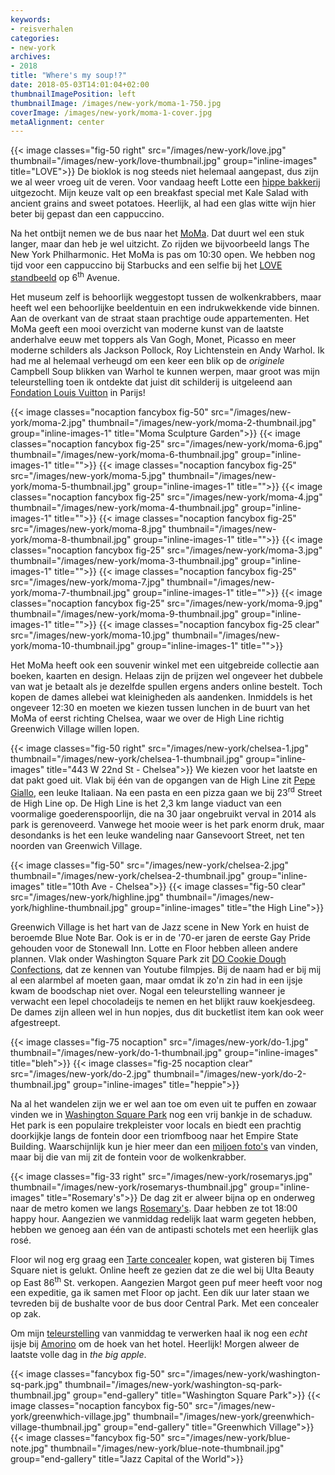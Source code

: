 ```yaml
---
keywords:
- reisverhalen
categories:
- new-york
archives:
- 2018
title: "Where's my soup!?"
date: 2018-05-03T14:01:04+02:00
thumbnailImagePosition: left
thumbnailImage: /images/new-york/moma-1-750.jpg
coverImage: /images/new-york/moma-1-cover.jpg
metaAlignment: center
---
```

{{< image classes="fig-50 right" src="/images/new-york/love.jpg" thumbnail="/images/new-york/love-thumbnail.jpg" group="inline-images" title="LOVE">}}
De bioklok is nog steeds niet helemaal aangepast, dus zijn we al weer vroeg
uit de veren. Voor vandaag heeft Lotte een [hippe
bakkerij](http://www.lepainquotidien.com/store/72nd-central-park-west/)
uitgezocht. Mijn keuze valt op een breakfast special met Kale Salad with
ancient grains and sweet potatoes. Heerlijk, al had een glas witte wijn hier
beter bij gepast dan een cappuccino.

Na het ontbijt nemen we de bus naar het
[MoMa](https://www.moma.org). Dat duurt wel een stuk langer, maar dan heb je
wel uitzicht. Zo rijden we bijvoorbeeld langs The New York Philharmonic.  Het
MoMa is pas om 10:30 open. We hebben nog tijd voor een cappuccino bij
Starbucks and een selfie bij het [LOVE
standbeeld](https://en.m.wikipedia.org/wiki/Love_(sculpture)) op
6<sup>th</sup> Avenue.

Het museum zelf is behoorlijk weggestopt tussen de
wolkenkrabbers, maar heeft wel een behoorlijke beeldentuin en een
indrukwekkende vide binnen. Aan de overkant van de straat staan prachtige oude
appartementen.  Het MoMa geeft een mooi overzicht van moderne kunst van de
laatste anderhalve eeuw met toppers als Van Gogh, Monet, Picasso en meer
moderne schilders als Jackson Pollock, Roy Lichtenstein en Andy Warhol. Ik had
me al helemaal verheugd om een keer een blik op de _originele_ Campbell Soup
blikken van Warhol te kunnen werpen, maar groot was mijn teleurstelling toen
ik ontdekte dat juist dit schilderij is uitgeleend aan [Fondation Louis
Vuitton](http://www.fondationlouisvuitton.fr/en/expositions/exposition-moma0.html)
in Parijs!

{{< image classes="nocaption fancybox fig-50" src="/images/new-york/moma-2.jpg" thumbnail="/images/new-york/moma-2-thumbnail.jpg" group="inline-images-1" title="Moma Sculpture Garden">}}
{{< image classes="nocaption fancybox fig-25" src="/images/new-york/moma-6.jpg" thumbnail="/images/new-york/moma-6-thumbnail.jpg" group="inline-images-1" title="">}}
{{< image classes="nocaption fancybox fig-25" src="/images/new-york/moma-5.jpg" thumbnail="/images/new-york/moma-5-thumbnail.jpg" group="inline-images-1" title="">}}
{{< image classes="nocaption fancybox fig-25" src="/images/new-york/moma-4.jpg" thumbnail="/images/new-york/moma-4-thumbnail.jpg" group="inline-images-1" title="">}}
{{< image classes="nocaption fancybox fig-25" src="/images/new-york/moma-8.jpg" thumbnail="/images/new-york/moma-8-thumbnail.jpg" group="inline-images-1" title="">}}
{{< image classes="nocaption fancybox fig-25" src="/images/new-york/moma-3.jpg" thumbnail="/images/new-york/moma-3-thumbnail.jpg" group="inline-images-1" title="">}}
{{< image classes="nocaption fancybox fig-25" src="/images/new-york/moma-7.jpg" thumbnail="/images/new-york/moma-7-thumbnail.jpg" group="inline-images-1" title="">}}
{{< image classes="nocaption fancybox fig-25" src="/images/new-york/moma-9.jpg" thumbnail="/images/new-york/moma-9-thumbnail.jpg" group="inline-images-1" title="">}}
{{< image classes="nocaption fancybox fig-25 clear" src="/images/new-york/moma-10.jpg" thumbnail="/images/new-york/moma-10-thumbnail.jpg" group="inline-images-1" title="">}}

Het MoMa heeft ook een souvenir winkel met een uitgebreide collectie aan boeken,
kaarten en design. Helaas zijn de prijzen wel ongeveer het dubbele van wat je
betaalt als je dezelfde spullen ergens anders online bestelt. Toch kopen de
dames allebei wat kleinigheden als aandenken. Inmiddels is het ongeveer 12:30 en
moeten we kiezen tussen lunchen in de buurt van het MoMa of eerst richting
Chelsea, waar we over de High Line richtig Greenwich Village willen lopen.

{{< image classes="fig-50 right" src="/images/new-york/chelsea-1.jpg" thumbnail="/images/new-york/chelsea-1-thumbnail.jpg" group="inline-images" title="443 W 22nd St - Chelsea">}}
We kiezen voor het laatste en dat pakt goed uit. Vlak bij één van de opgangen
van de High Line zit [Pepe Giallo](http://www.pepegiallo.com), een leuke
Italiaan. Na een pasta en een pizza gaan we bij 23<sup>rd</sup> Street de High
Line op. De High Line is het 2,3 km lange viaduct van een voormalige
goederenspoorlijn, die na 30 jaar ongebruikt verval in 2014 als park is
gerenoveerd. Vanwege het mooie weer is het park enorm druk, maar desondanks is
het een leuke wandeling naar Gansevoort Street, net ten noorden van Greenwich
Village.

{{< image classes="fig-50" src="/images/new-york/chelsea-2.jpg" thumbnail="/images/new-york/chelsea-2-thumbnail.jpg" group="inline-images" title="10th Ave - Chelsea">}}
{{< image classes="fig-50 clear" src="/images/new-york/highline.jpg" thumbnail="/images/new-york/highline-thumbnail.jpg" group="inline-images" title="the High Line">}}

Greenwich Village is het hart van de Jazz scene in New York en huist de beroemde
Blue Note Bar. Ook is er in de '70-er jaren de eerste Gay Pride gehouden voor de
Stonewall Inn. Lotte en Floor hebben alleen andere plannen. Vlak onder
Washington Square Park zit [DO Cookie Dough
Confections](https://www.cookiedonyc.com), dat ze kennen van Youtube filmpjes.
Bij de naam had er bij mij al een alarmbel af moeten gaan, maar omdat ik zo'n
zin had in een ijsje kwam de boodschap niet over. Nogal een teleurstelling
wanneer je verwacht een lepel chocoladeijs te nemen en het blijkt rauw
koekjesdeeg. De dames zijn alleen wel in hun nopjes, dus dit bucketlist item kan
ook weer afgestreept.

{{< image classes="fig-75 nocaption" src="/images/new-york/do-1.jpg" thumbnail="/images/new-york/do-1-thumbnail.jpg" group="inline-images" title="bleh">}}
{{< image classes="fig-25 nocaption clear" src="/images/new-york/do-2.jpg" thumbnail="/images/new-york/do-2-thumbnail.jpg" group="inline-images" title="heppie">}}

Na al het wandelen zijn we er wel aan toe om even uit te puffen en zowaar vinden
we in [Washington Square
Park](https://www.nycgovparks.org/parks/washington-square-park) nog een vrij bankje in de schaduw. Het park is een
populaire trekpleister voor locals en biedt een prachtig doorkijkje langs de
fontein door een triomfboog naar het Empire State Building. Waarschijnlijk kun
je hier meer dan een [miljoen
foto's](https://www.google.com/search?q=washington+square+park+view+on+empire+state+building&tbm=isch)
van vinden, maar bij die van mij zit de fontein voor de wolkenkrabber.

{{< image classes="fig-33 right" src="/images/new-york/rosemarys.jpg" thumbnail="/images/new-york/rosemarys-thumbnail.jpg" group="inline-images" title="Rosemary's">}}
De dag zit er alweer bijna op en onderweg naar de metro komen we langs
[Rosemary's](http://rosemarysnyc.com). Daar hebben ze tot 18:00 happy hour.
Aangezien we vanmiddag redelijk laat warm gegeten hebben, hebben we genoeg aan
één van de antipasti schotels met een heerlijk glas rosé.

Floor wil nog erg graag een [Tarte
concealer](https://tartecosmetics.com/EU/en_NL/makeup/face/concealer/) kopen, wat gisteren bij Times Square
niet is gelukt. Online heeft ze gezien dat ze die wel bij Ulta Beauty op East
86<sup>th</sup> St. verkopen. Aangezien Margot geen puf meer heeft voor nog een
expeditie, ga ik samen met Floor op jacht. Een dik uur later staan we tevreden
bij de bushalte voor de bus door Central Park. Met een concealer op zak.

Om mijn [teleurstelling](https://www.cookiedonyc.com) van vanmiddag te verwerken
haal ik nog een _echt_ ijsje bij [Amorino](https://www.amorino.com/) om de hoek
van het hotel. Heerlijk! Morgen alweer de laatste volle dag in _the big apple_.

{{< image classes="fancybox fig-50" src="/images/new-york/washington-sq-park.jpg" thumbnail="/images/new-york/washington-sq-park-thumbnail.jpg" group="end-gallery" title="Washington Square Park">}}
{{< image classes="nocaption fancybox fig-50" src="/images/new-york/greenwhich-village.jpg" thumbnail="/images/new-york/greenwhich-village-thumbnail.jpg" group="end-gallery" title="Greenwhich Village">}}
{{< image classes="fancybox fig-50" src="/images/new-york/blue-note.jpg" thumbnail="/images/new-york/blue-note-thumbnail.jpg" group="end-gallery" title="Jazz Capital of the World">}}
